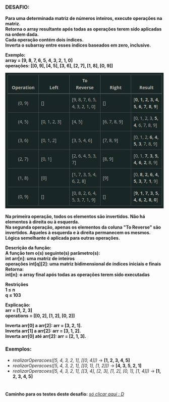 #

<h3>DESAFIO:</h3>

**Para uma determinada matriz de números inteiros, execute operações na matriz.**
<br>
**Retorna o array resultante após todas as operações terem sido aplicadas na ordem dada.**
<br>
**Cada operação contém dois índices.**
<br>
**Inverta o subarray entre esses índices baseados em zero, inclusive.**

**Exemplo:**
<br>
**array = [9, 8, 7, 6, 5, 4, 3, 2, 1, 0]**
<br>
**operações: [[0, 9], [4, 5], [3, 6], [2, 7], [1, 8], [0, 9]]**

![imagem do desafio 11](https://github.com/jeffersontavaresdm/desafios/blob/main/src/main/resources/desafio_11-img.png)

**Na primeira operação, todos os elementos são invertidos. Não há elementos à direita ou à esquerda.**
<br>
**Na segunda operação, apenas os elementos da coluna "To Reverse" são invertidos. Aqueles à esquerda e à direita permanecem os mesmos.**
<br>
**Lógica semelhante é aplicada para outras operações.**
<br>

**Descrição da função:**
<br>
**A função tem o(s) seguinte(s) parâmetro(s):**
<br>
**int arr[n]: uma matriz de inteiros**
<br>
**operações int[q][2]: uma matriz bidimensional de índices iniciais e finais**
<br>
**Retorna:**
<br>
**int[n]: o array final após todas as operações terem sido executadas**

**Restrições**<br>
**1 ≤ n**<br>
**q ≤ 103**<br>

**Explicação:**<br>
**arr = [1, 2, 3]**<br>
**operations = [[0, 2], [1, 2], [0, 2]]**

**Inverta arr[0] a arr[2]: arr = [3, 2, 1].**<br>
**Inverta arr[1] a arr[2]: arr = [3, 1, 2].**<br>
**Inverta arr[0] até arr[2]: arr = [2, 1, 3].**<br>

<h3>Exemplos:</h3>

- _realizarOperacoes([5, 4, 3, 2, 1], [[0, 4]])_ → **[1, 2, 3, 4, 5]**
- _realizarOperacoes([5, 4, 3, 2, 1], [[0, 1], [1, 2]])_ → **[4, 3, 5, 2, 1]**
- _realizarOperacoes([5, 4, 3, 2, 1], [[3, 4], [2, 3], [1, 2], [0, 1], [1, 4]])_ → **[1, 2, 3, 4, 5]**

#

**Caminho para os testes deste desafio:** [_só clicar aqui :
D_](https://github.com/jeffersontavaresdm/desafios/tree/main/src/test/java/desafios/desafio_11)